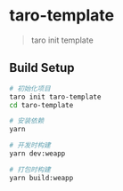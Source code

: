# taro-template

> taro init template

## Build Setup

``` bash
# 初始化项目
taro init taro-template
cd taro-template

# 安装依赖
yarn

# 开发时构建
yarn dev:weapp

# 打包时构建
yarn build:weapp

```


